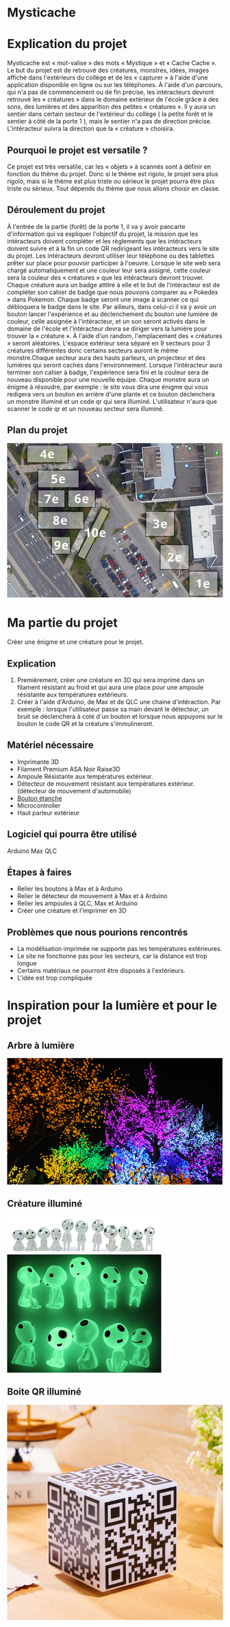   # Mysticache

# Explication du projet
Mysticache est « mot-valise » des mots « Mystique » et « Cache Cache ». Le but du projet est de retrouvé des créatures, monstres, idées, images affiché dans l'extérieurs du collège et de les « capturer » à l'aide d'une application disponible en ligne ou sur les téléphones. À l'aide d'un parcours, qui n'a pas de commencement ou de fin précise, les intéracteurs devront retrouvé les « créatures » dans le domaine extérieur de l'école grâce à des sons, des lumières et des apparition des petites « créatures ». Il y aura un sentier dans certain secteur de l'extérieur du collège ( la petite forêt et le sentier à côté de la porte 1 ), mais le sentier n'a pas de direction précise. L'intéracteur suivra la direction que la « créature » choisira.


## Pourquoi le projet est versatile ?
Ce projet est très versatile, car les « objets » à scannés sont à définir en fonction du thème du projet. Donc si le thème est rigolo, le projet sera plus rigolo, mais si le thème est plus triste ou sérieux le projet pourra être plus triste ou sérieux. Tout dépends du thème que nous allons choisir en classe.

## Déroulement du projet
À l'entrée de la partie (forêt) de la porte 1, il va y avoir pancarte d'information qui va expliquer l'objectif du projet, la mission que les intéracteurs doivent compléter et les règlements que les intéracteurs doivent suivre et à la fin un code QR redirigeant les intéracteurs vers le site du projet. Les intéracteurs devront utiliser leur téléphone ou des tablettes prêter sur place pour pouvoir participer à l'oeuvre. Lorsque le site web sera chargé automatiquement et une couleur leur sera assigné, cette couleur sera la couleur des « créatures » que les intéracteurs devront trouver. Chaque créature aura un badge attitré à elle et le but de l'intéracteur est de compléter son cahier de badge que nous pouvons comparer au « Pokedex » dans Pokemon. Chaque badge seront une image à scanner ce qui débloquera le badge dans le site. Par ailleurs, dans celui-ci il va y avoir un bouton lancer l'expérience et au déclenchement du bouton une lumière de couleur, celle assignée à l'intéracteur, et un son seront activés dans le domaine de l'école et l'intéracteur devra se diriger vers la lumière pour trouver la  « créature ». À l'aide d'un random, l'emplacement des « créatures » seront aléatoires. L'espace extérieur sera séparé en 9 secteurs pour 3 créatures différentes donc certains secteurs auront le même monstre.Chaque secteur aura des hauts parleurs, un projecteur et des lumières qui seront cachés dans l'environnement. Lorsque l'intéracteur aura terminer son cahier à badge, l'expérience sera fini et la couleur sera de nouveau disponible pour une nouvelle équipe. Chaque monstre aura un énigme à résoudre, par exemple : le site vous dira une énigme qui vous redigera vers un bouton en arrière d'une plante et ce bouton déclenchera un monstre illuminé et un code qr qui sera illuminé. L'utilisateur n'aura que scanner le code qr et un nouveau secteur sera illuminé.
## Plan du projet
![plan](assets/map_montmorency.png)

# Ma partie du projet
Créer une énigme et une créature pour le projet.
## Explication
1. Premièrement, créer une créature en 3D qui sera imprimé dans un filament résistant au froid et qui aura une place pour une ampoule résistante aux températures extérieurs.
2. Créer à l'aide d'Arduino, de Max et de QLC une chaine d'intéraction. Par exemple : lorsque l'utilisateur passe sa main devant le détecteur, un bruit se déclenchera à coté d'un bouton et lorsque nous appuyons sur le bouton le code QR et la créature s'immulineront.
## Matériel nécessaire
- Imprimante 3D
- Filament Premium ASA Noir Raise3D
- Ampoule Résistante aux températures extérieur.
- Détecteur de mouvement résistant aux températures extérieur. (détecteur de mouvement d'automobile)
- [Bouton étanche](https://www.amazon.ca/-/fr/Gebildet-poussoirs-momentan%C3%A9s-%C3%A9tanches-inoxydable/dp/B08671VD54/ref=pd_vtp_h_pd_vtp_h_sccl_4/138-6039773-9827342?pd_rd_w=SwiRu&content-id=amzn1.sym.54a077ab-41be-4d2b-b691-c4848b60dd3b&pf_rd_p=54a077ab-41be-4d2b-b691-c4848b60dd3b&pf_rd_r=43XY25XAZYP4GSMSZE3X&pd_rd_wg=uWeyq&pd_rd_r=426864fe-fda8-4735-a3ee-96f07aa7e860&pd_rd_i=B08671VD54&th=1)
- Microcontroller
- Haut parleur extérieur
## Logiciel qui pourra être utilisé
Arduino
Max
QLC
## Étapes à faires
- Relier les boutons à Max et à Arduino
- Relier le détecteur de mouvement à Max et à Arduino
- Relier les ampoules à QLC, Max et Arduino
- Créer une créature et l'imprimer en 3D
## Problèmes que nous pourions rencontrés
- La modélisation imprimée ne supporte pas les températures extérieures.
- Le site ne fonctionne pas pour les secteurs, car la distance est trop longue
- Certains matériaux ne pourront être disposés à l'extérieurs. 
- L'idée est trop compliquée
# Inspiration pour la lumière et pour le projet
## Arbre à lumière
![arbre lumiere](assets/arbre_lumiere.png)
## Créature illuminé
![créature illuminé](assets/creature_illumine.png)
## Boite QR illuminé
![boite qr](assets/boite_qr.png)

